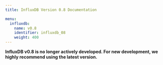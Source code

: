 ```yaml
---
title: InfluxDB Version 0.8 Documentation

menu:
  influxdb:
    name: v0.8
    identifier: influxdb_08
    weight: 400
---
```


__InfluxDB v0.8 is no longer actively developed.
For new development, we highly recommend using the latest version.__
